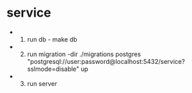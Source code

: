 # service
- 1) run db - make db
- 2) run migration -dir ./migrations postgres "postgresql://user:password@localhost:5432/service?sslmode=disable" up
- 3) run server